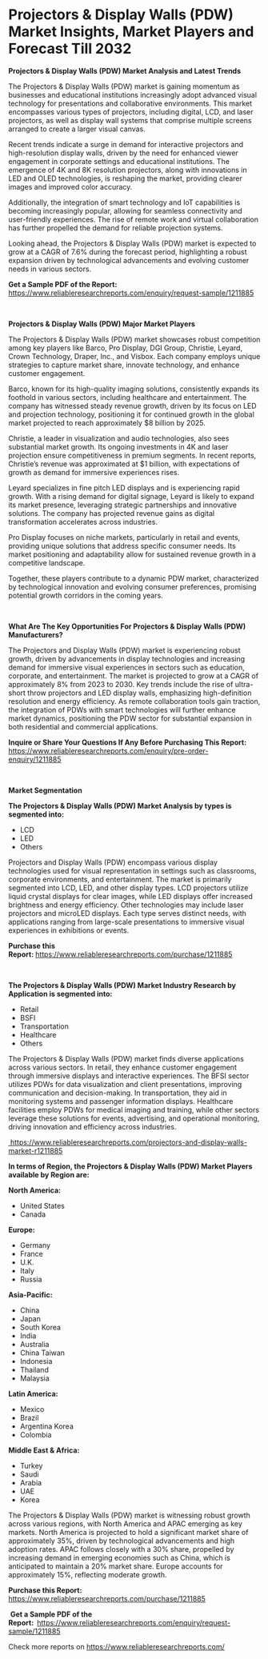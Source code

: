 <p><h1>Projectors & Display Walls (PDW) Market Insights, Market Players and Forecast Till 2032</h1></p><p><strong>Projectors & Display Walls (PDW) Market Analysis and Latest Trends</strong></p>
<p><p>The Projectors & Display Walls (PDW) market is gaining momentum as businesses and educational institutions increasingly adopt advanced visual technology for presentations and collaborative environments. This market encompasses various types of projectors, including digital, LCD, and laser projectors, as well as display wall systems that comprise multiple screens arranged to create a larger visual canvas.</p><p>Recent trends indicate a surge in demand for interactive projectors and high-resolution display walls, driven by the need for enhanced viewer engagement in corporate settings and educational institutions. The emergence of 4K and 8K resolution projectors, along with innovations in LED and OLED technologies, is reshaping the market, providing clearer images and improved color accuracy. </p><p>Additionally, the integration of smart technology and IoT capabilities is becoming increasingly popular, allowing for seamless connectivity and user-friendly experiences. The rise of remote work and virtual collaboration has further propelled the demand for reliable projection systems.</p><p>Looking ahead, the Projectors & Display Walls (PDW) market is expected to grow at a CAGR of 7.6% during the forecast period, highlighting a robust expansion driven by technological advancements and evolving customer needs in various sectors.</p></p>
<p><strong>Get a Sample PDF of the Report:&nbsp;</strong> <a href="https://www.reliableresearchreports.com/enquiry/request-sample/1211885?utm_campaign=3430&utm_medium=2&utm_source=Github&utm_content=ia&utm_term=24032025&utm_id=projectors-display-walls-pdw">https://www.reliableresearchreports.com/enquiry/request-sample/1211885</a></p>
<p>&nbsp;</p>
<p><strong>Projectors & Display Walls (PDW) Major Market Players</strong></p>
<p><p>The Projectors & Display Walls (PDW) market showcases robust competition among key players like Barco, Pro Display, DGI Group, Christie, Leyard, Crown Technology, Draper, Inc., and Visbox. Each company employs unique strategies to capture market share, innovate technology, and enhance customer engagement.</p><p>Barco, known for its high-quality imaging solutions, consistently expands its foothold in various sectors, including healthcare and entertainment. The company has witnessed steady revenue growth, driven by its focus on LED and projection technology, positioning it for continued growth in the global market projected to reach approximately $8 billion by 2025.</p><p>Christie, a leader in visualization and audio technologies, also sees substantial market growth. Its ongoing investments in 4K and laser projection ensure competitiveness in premium segments. In recent reports, Christie’s revenue was approximated at $1 billion, with expectations of growth as demand for immersive experiences rises.</p><p>Leyard specializes in fine pitch LED displays and is experiencing rapid growth. With a rising demand for digital signage, Leyard is likely to expand its market presence, leveraging strategic partnerships and innovative solutions. The company has projected revenue gains as digital transformation accelerates across industries.</p><p>Pro Display focuses on niche markets, particularly in retail and events, providing unique solutions that address specific consumer needs. Its market positioning and adaptability allow for sustained revenue growth in a competitive landscape.</p><p>Together, these players contribute to a dynamic PDW market, characterized by technological innovation and evolving consumer preferences, promising potential growth corridors in the coming years.</p></p>
<p>&nbsp;</p>
<p><strong>What Are The Key Opportunities For Projectors & Display Walls (PDW) Manufacturers?</strong></p>
<p><p>The Projectors and Display Walls (PDW) market is experiencing robust growth, driven by advancements in display technologies and increasing demand for immersive visual experiences in sectors such as education, corporate, and entertainment. The market is projected to grow at a CAGR of approximately 8% from 2023 to 2030. Key trends include the rise of ultra-short throw projectors and LED display walls, emphasizing high-definition resolution and energy efficiency. As remote collaboration tools gain traction, the integration of PDWs with smart technologies will further enhance market dynamics, positioning the PDW sector for substantial expansion in both residential and commercial applications.</p></p>
<p><strong>Inquire or Share Your Questions If Any Before Purchasing This Report:</strong> <a href="https://www.reliableresearchreports.com/enquiry/pre-order-enquiry/1211885?utm_campaign=3430&utm_medium=2&utm_source=Github&utm_content=ia&utm_term=24032025&utm_id=projectors-display-walls-pdw">https://www.reliableresearchreports.com/enquiry/pre-order-enquiry/1211885</a></p>
<p>&nbsp;</p>
<p><strong>Market Segmentation</strong></p>
<p><strong>The Projectors & Display Walls (PDW) Market Analysis by types is segmented into:</strong></p>
<p><ul><li>LCD</li><li>LED</li><li>Others</li></ul></p>
<p><p>Projectors and Display Walls (PDW) encompass various display technologies used for visual representation in settings such as classrooms, corporate environments, and entertainment. The market is primarily segmented into LCD, LED, and other display types. LCD projectors utilize liquid crystal displays for clear images, while LED displays offer increased brightness and energy efficiency. Other technologies may include laser projectors and microLED displays. Each type serves distinct needs, with applications ranging from large-scale presentations to immersive visual experiences in exhibitions or events.</p></p>
<p><strong>Purchase this Report:&nbsp;</strong><a href="https://www.reliableresearchreports.com/purchase/1211885?utm_campaign=3430&utm_medium=2&utm_source=Github&utm_content=ia&utm_term=24032025&utm_id=projectors-display-walls-pdw">https://www.reliableresearchreports.com/purchase/1211885</a></p>
<p>&nbsp;</p>
<p><strong>The Projectors & Display Walls (PDW) Market Industry Research by Application is segmented into:</strong></p>
<p><ul><li>Retail</li><li>BSFI</li><li>Transportation</li><li>Healthcare</li><li>Others</li></ul></p>
<p><p>The Projectors & Display Walls (PDW) market finds diverse applications across various sectors. In retail, they enhance customer engagement through immersive displays and interactive experiences. The BFSI sector utilizes PDWs for data visualization and client presentations, improving communication and decision-making. In transportation, they aid in monitoring systems and passenger information displays. Healthcare facilities employ PDWs for medical imaging and training, while other sectors leverage these solutions for events, advertising, and operational monitoring, driving innovation and efficiency across industries.</p></p>
<p><a href="https://www.reliableresearchreports.com/projectors-and-display-walls-market-r1211885?utm_campaign=3430&utm_medium=2&utm_source=Github&utm_content=ia&utm_term=24032025&utm_id=projectors-display-walls-pdw">&nbsp;https://www.reliableresearchreports.com/projectors-and-display-walls-market-r1211885</a></p>
<p><strong>In terms of Region, the Projectors & Display Walls (PDW) Market Players available by Region are:</strong></p>
<p>
    <p> <strong> North America: </strong>
        <ul>
            <li>United States</li>
            <li>Canada</li>
        </ul>
        </p> 
    <p> <strong> Europe: </strong>
        <ul>
            <li>Germany</li>
            <li>France</li>
            <li>U.K.</li>
            <li>Italy</li>
            <li>Russia</li>
        </ul>
        </p> 
    <p> <strong> Asia-Pacific: </strong>
        <ul>
            <li>China</li>
            <li>Japan</li>
            <li>South Korea</li>
            <li>India</li>
            <li>Australia</li>
            <li>China Taiwan</li>
            <li>Indonesia</li>
            <li>Thailand</li>
            <li>Malaysia</li>
        </ul>
        </p> 
    <p> <strong> Latin America: </strong>
        <ul>
            <li>Mexico</li>
            <li>Brazil</li>
            <li>Argentina Korea</li>
            <li>Colombia</li>
        </ul>
        </p> 
    <p> <strong> Middle East & Africa: </strong>
        <ul>
            <li>Turkey</li>
            <li>Saudi</li>
            <li>Arabia</li>
            <li>UAE</li>
            <li>Korea</li>
        </ul>
    </p>
    </p>
<p><p>The Projectors & Display Walls (PDW) market is witnessing robust growth across various regions, with North America and APAC emerging as key markets. North America is projected to hold a significant market share of approximately 35%, driven by technological advancements and high adoption rates. APAC follows closely with a 30% share, propelled by increasing demand in emerging economies such as China, which is anticipated to maintain a 20% market share. Europe accounts for approximately 15%, reflecting moderate growth.</p></p>
<p><strong>Purchase this Report: </strong><a href="https://www.reliableresearchreports.com/purchase/1211885?utm_campaign=3430&utm_medium=2&utm_source=Github&utm_content=ia&utm_term=24032025&utm_id=projectors-display-walls-pdw">https://www.reliableresearchreports.com/purchase/1211885</a></p>
<p>&nbsp;<strong>Get a Sample PDF of the Report:&nbsp;&nbsp;</strong><a href="https://www.reliableresearchreports.com/enquiry/request-sample/1211885?utm_campaign=3430&utm_medium=2&utm_source=Github&utm_content=ia&utm_term=24032025&utm_id=projectors-display-walls-pdw">https://www.reliableresearchreports.com/enquiry/request-sample/1211885</a></p>
<p><strong></strong></p>
<p>Check more reports on <a href="https://www.reliableresearchreports.com/?utm_campaign=3430&utm_medium=2&utm_source=Github&utm_content=ia&utm_term=24032025&utm_id=projectors-display-walls-pdw">https://www.reliableresearchreports.com/</a></p>